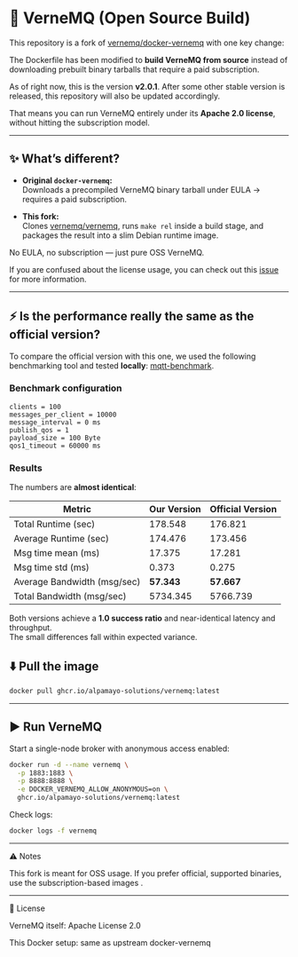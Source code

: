 # 🐋 VerneMQ (Open Source Build)

This repository is a fork of [vernemq/docker-vernemq](https://github.com/vernemq/docker-vernemq) with one key change:

The Dockerfile has been modified to **build VerneMQ from source** instead of downloading prebuilt binary tarballs that require a paid subscription.

As of right now, this is the version **v2.0.1**. After some other stable version is released, this repository will also be updated accordingly.

That means you can run VerneMQ entirely under its **Apache 2.0 license**, without hitting the subscription model.

---

## ✨ What’s different?

- **Original `docker-vernemq`:**  
  Downloads a precompiled VerneMQ binary tarball under EULA → requires a paid subscription.

- **This fork:**  
  Clones [vernemq/vernemq](https://github.com/vernemq/vernemq), runs `make rel` inside a build stage, and packages the result into a slim Debian runtime image.

No EULA, no subscription — just pure OSS VerneMQ.

If you are confused about the license usage, you can check out this [issue](https://github.com/vernemq/vernemq/issues/1487) for more information.

---

## ⚡ Is the performance really the same as the official version?

To compare the official version with this one, we used the following benchmarking tool and tested **locally**: [mqtt-benchmark](https://github.com/krylovsk/mqtt-benchmark).

### Benchmark configuration
```
clients = 100
messages_per_client = 10000
message_interval = 0 ms
publish_qos = 1
payload_size = 100 Byte
qos1_timeout = 60000 ms
```

### Results  
The numbers are **almost identical**:

| Metric                        | Our Version | Official Version |
|-------------------------------|-------------|------------------|
| Total Runtime (sec)           | 178.548     | 176.821          |
| Average Runtime (sec)         | 174.476     | 173.456          |
| Msg time mean (ms)            | 17.375      | 17.281           |
| Msg time std (ms)             | 0.373       | 0.275            |
| Average Bandwidth (msg/sec)   | **57.343**  | **57.667**       |
| Total Bandwidth (msg/sec)     | 5734.345    | 5766.739        |

Both versions achieve a **1.0 success ratio** and near-identical latency and throughput.  
The small differences fall within expected variance.

## ⬇️ Pull the image

```bash
docker pull ghcr.io/alpamayo-solutions/vernemq:latest
```

---

## ▶️ Run VerneMQ

Start a single-node broker with anonymous access enabled:

```bash
docker run -d --name vernemq \
  -p 1883:1883 \
  -p 8888:8888 \
  -e DOCKER_VERNEMQ_ALLOW_ANONYMOUS=on \
  ghcr.io/alpamayo-solutions/vernemq:latest
```

Check logs:

```bash
docker logs -f vernemq
```

---

⚠️ Notes

This fork is meant for OSS usage. If you prefer official, supported binaries, use the subscription-based images
.

---

📜 License

VerneMQ itself: Apache License 2.0

This Docker setup: same as upstream docker-vernemq
